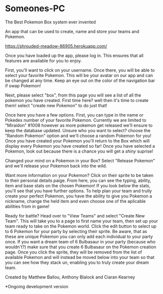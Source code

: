# Someones-PC
The Best Pokemon Box system ever invented

An app that can be used to create, name and store your teams and Pokemon.

https://shrouded-meadow-86905.herokuapp.com/

Once you have loaded up the app, please log in. This ensures that all features are available for you to enjoy.

First, you'll want to click on your username. Once there, you will be able to select your favorite Pokemon. This will be your avatar on our app and can be changed at any time. Keep an eye out on the color of the navigation bar if swap Pokemon!  

Next, please select "box", from this page you will see a list of all the pokemon you have created. First time here? well then it's time to create them! select "create new Pokemon" to do just that! 

Once here you have a few options. First, you can type in the name or Pokedex number of your favorite Pokemon. Currently we are limited to "Miraidon" #1008 however as more pokemon get released we'll ensure to keep the database updated. Unsure who you want to select? choose the "Random Pokemon" option and we'll choose a random Pokemon for you! Once you have created your Pokemon you'll return to the Box which will display every Pokemon you have created so far! Once you have selected a Pokemon, look out because there is a chance you will get a *shiny* suprise! 

Changed your mind on a Pokemon in your Box? Select "Release Pokemon" and we'll release your Pokemon back into the wild. 

Want more information on your Pokemon? Click on their sprite to be taken to their personal details paige. From here, you can see the typing, ability, item and base stats on the chosen Pokemon! If you look below the stats, you'll see that you have further options. To help plan your team and trully create your perfect Pokemon, you have the ability to give you Pokemon a nickname, change the held item and even choose one of the aplicable abilities from in game!  

Ready for battle? Head over to "View Teams" and select "Create New Team". This will take you to a page to first name your team, then set up your team ready to take on the Pokemon world. Click the edit button to select up to 6 Pokemon for your party by selecting their sprite. Be aware, that as these are unique Pokemon you can only add each individual to your party once. If you want a dream team of 6 Bulbasaur in your party (because who wouldn't?) make sure that you create 6 Bulbasaur on the Pokemon creation page. Once you click the sprite, they will be removed from the list of available Pokemon and will instead be moved below into your team so that you can see how they stack un, enabling you to truly create your dream team.

Created by Matthew Ballou, Anthony Blalock and Ciaran Kearney



*Ongoing development version